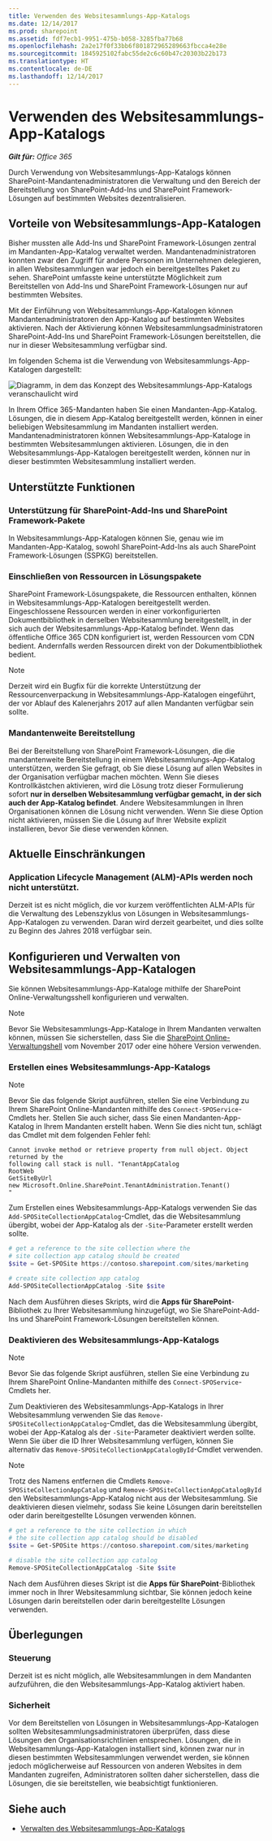 ```yaml
---
title: Verwenden des Websitesammlungs-App-Katalogs
ms.date: 12/14/2017
ms.prod: sharepoint
ms.assetid: fdf7ecb1-9951-475b-b058-3285fba77b68
ms.openlocfilehash: 2a2e17f0f33bb6f801872965289663fbcca4e28e
ms.sourcegitcommit: 1845925102fabc55de2c6c60b47c20303b22b173
ms.translationtype: HT
ms.contentlocale: de-DE
ms.lasthandoff: 12/14/2017
---
```

# <a name="use-the-site-collection-app-catalog"></a>Verwenden des Websitesammlungs-App-Katalogs

_**Gilt für:** Office 365_

Durch Verwendung von Websitesammlungs-App-Katalogs können SharePoint-Mandantenadministratoren die Verwaltung und den Bereich der Bereitstellung von SharePoint-Add-Ins und SharePoint Framework-Lösungen auf bestimmten Websites dezentralisieren.

## <a name="why-site-collection-app-catalogs"></a>Vorteile von Websitesammlungs-App-Katalogen

Bisher mussten alle Add-Ins und SharePoint Framework-Lösungen zentral im Mandanten-App-Katalog verwaltet werden. Mandantenadministratoren konnten zwar den Zugriff für andere Personen im Unternehmen delegieren, in allen Websitesammlungen war jedoch ein bereitgestelltes Paket zu sehen. SharePoint umfasste keine unterstützte Möglichkeit zum Bereitstellen von Add-Ins und SharePoint Framework-Lösungen nur auf bestimmten Websites.

Mit der Einführung von Websitesammlungs-App-Katalogen können Mandantenadministratoren den App-Katalog auf bestimmten Websites aktivieren. Nach der Aktivierung können Websitesammlungsadministratoren SharePoint-Add-Ins und SharePoint Framework-Lösungen bereitstellen, die nur in dieser Websitesammlung verfügbar sind.

Im folgenden Schema ist die Verwendung von Websitesammlungs-App-Katalogen dargestellt:

![Diagramm, in dem das Konzept des Websitesammlungs-App-Katalogs veranschaulicht wird](../images/site-collection-app-catalog-diagram.png)

In Ihrem Office 365-Mandanten haben Sie einen Mandanten-App-Katalog. Lösungen, die in diesem App-Katalog bereitgestellt werden, können in einer beliebigen Websitesammlung im Mandanten installiert werden. Mandantenadministratoren können Websitesammlungs-App-Kataloge in bestimmten Websitesammlungen aktivieren. Lösungen, die in den Websitesammlungs-App-Katalogen bereitgestellt werden, können nur in dieser bestimmten Websitesammlung installiert werden.

## <a name="supported-capabilities"></a>Unterstützte Funktionen

### <a name="support-for-both-sharepoint-add-ins-and-sharepoint-framework-packages"></a>Unterstützung für SharePoint-Add-Ins und SharePoint Framework-Pakete

In Websitesammlungs-App-Katalogen können Sie, genau wie im Mandanten-App-Katalog, sowohl SharePoint-Add-Ins als auch SharePoint Framework-Lösungen (SSPKG) bereitstellen.

### <a name="including-assets-in-solution-packages"></a>Einschließen von Ressourcen in Lösungspakete

SharePoint Framework-Lösungspakete, die Ressourcen enthalten, können in Websitesammlungs-App-Katalogen bereitgestellt werden. Eingeschlossene Ressourcen werden in einer vorkonfigurierten Dokumentbibliothek in derselben Websitesammlung bereitgestellt, in der sich auch der Websitesammlungs-App-Katalog befindet. Wenn das öffentliche Office 365 CDN konfiguriert ist, werden Ressourcen vom CDN bedient. Andernfalls werden Ressourcen direkt von der Dokumentbibliothek bedient.

> [!NOTE]
> Derzeit wird ein Bugfix für die korrekte Unterstützung der Ressourcenverpackung in Websitesammlungs-App-Katalogen eingeführt, der vor Ablauf des Kalenerjahrs 2017 auf allen Mandanten verfügbar sein sollte.

### <a name="tenant-scoped-deployment"></a>Mandantenweite Bereitstellung

Bei der Bereitstellung von SharePoint Framework-Lösungen, die die mandantenweite Bereitstellung in einem Websitesammlungs-App-Katalog unterstützen, werden Sie gefragt, ob Sie diese Lösung auf allen Websites in der Organisation verfügbar machen möchten. Wenn Sie dieses Kontrollkästchen aktivieren, wird die Lösung trotz dieser Formulierung sofort **nur in derselben Websitesammlung verfügbar gemacht, in der sich auch der App-Katalog befindet**. Andere Websitesammlungen in Ihren Organisationen können die Lösung nicht verwenden. Wenn Sie diese Option nicht aktivieren, müssen Sie die Lösung auf Ihrer Website explizit installieren, bevor Sie diese verwenden können.

## <a name="current-limitations"></a>Aktuelle Einschränkungen

### <a name="application-lifecycle-management-alm-apis-are-not-yet-supported"></a>Application Lifecycle Management (ALM)-APIs werden noch nicht unterstützt.

Derzeit ist es nicht möglich, die vor kurzem veröffentlichten ALM-APIs für die Verwaltung des Lebenszyklus von Lösungen in Websitesammlungs-App-Katalogen zu verwenden. Daran wird derzeit gearbeitet, und dies sollte zu Beginn des Jahres 2018 verfügbar sein.

## <a name="configure-and-manage-site-collection-app-catalogs"></a>Konfigurieren und Verwalten von Websitesammlungs-App-Katalogen

Sie können Websitesammlungs-App-Kataloge mithilfe der SharePoint Online-Verwaltungsshell konfigurieren und verwalten.

> [!NOTE]
> Bevor Sie Websitesammlungs-App-Kataloge in Ihrem Mandanten verwalten können, müssen Sie sicherstellen, dass Sie die [SharePoint Online-Verwaltungshell](https://www.microsoft.com/en-us/download/details.aspx?id=35588) vom November 2017 oder eine höhere Version verwenden.

### <a name="create-a-site-collection-app-catalog"></a>Erstellen eines Websitesammlungs-App-Katalogs

> [!NOTE]
> Bevor Sie das folgende Skript ausführen, stellen Sie eine Verbindung zu Ihrem SharePoint Online-Mandanten mithilfe des `Connect-SPOService`-Cmdlets her. Stellen Sie auch sicher, dass Sie einen Mandanten-App-Katalog in Ihrem Mandanten erstellt haben. Wenn Sie dies nicht tun, schlägt das Cmdlet mit dem folgenden Fehler fehl:
> ```text
> Cannot invoke method or retrieve property from null object. Object returned by the
> following call stack is null. "TenantAppCatalog
> RootWeb
> GetSiteByUrl
> new Microsoft.Online.SharePoint.TenantAdministration.Tenant()
> "
> ```

Zum Erstellen eines Websitesammlungs-App-Katalogs verwenden Sie das `Add-SPOSiteCollectionAppCatalog`-Cmdlet, das die Websitesammlung übergibt, wobei der App-Katalog als der `-Site`-Parameter erstellt werden sollte.

```powershell
# get a reference to the site collection where the
# site collection app catalog should be created
$site = Get-SPOSite https://contoso.sharepoint.com/sites/marketing

# create site collection app catalog
Add-SPOSiteCollectionAppCatalog -Site $site
```

Nach dem Ausführen dieses Skripts, wird die **Apps für SharePoint**-Bibliothek zu Ihrer Websitesammlung hinzugefügt, wo Sie SharePoint-Add-Ins und SharePoint Framework-Lösungen bereitstellen können.

### <a name="disable-the-site-collection-app-catalog"></a>Deaktivieren des Websitesammlungs-App-Katalogs

> [!NOTE]
> Bevor Sie das folgende Skript ausführen, stellen Sie eine Verbindung zu Ihrem SharePoint Online-Mandanten mithilfe des `Connect-SPOService`-Cmdlets her.

Zum Deaktivieren des Websitesammlungs-App-Katalogs in Ihrer Websitesammlung verwenden Sie das `Remove-SPOSiteCollectionAppCatalog`-Cmdlet, das die Websitesammlung übergibt, wobei der App-Katalog als der `-Site`-Parameter deaktiviert werden sollte. Wenn Sie über die ID Ihrer Websitesammlung verfügen, können Sie alternativ das `Remove-SPOSiteCollectionAppCatalogById`-Cmdlet verwenden.

> [!NOTE]
> Trotz des Namens entfernen die Cmdlets `Remove-SPOSiteCollectionAppCatalog` und `Remove-SPOSiteCollectionAppCatalogById` den Websitesammlungs-App-Katalog nicht aus der Websitesammlung. Sie deaktivieren diesen vielmehr, sodass Sie keine Lösungen darin bereitstellen oder darin bereitgestellte Lösungen verwenden können.

```powershell
# get a reference to the site collection in which
# the site collection app catalog should be disabled
$site = Get-SPOSite https://contoso.sharepoint.com/sites/marketing

# disable the site collection app catalog
Remove-SPOSiteCollectionAppCatalog -Site $site
```

Nach dem Ausführen dieses Skript ist die **Apps für SharePoint**-Bibliothek immer noch in Ihrer Websitesammlung sichtbar, Sie können jedoch keine Lösungen darin bereitstellen oder darin bereitgestellte Lösungen verwenden.

## <a name="considerations"></a>Überlegungen

### <a name="governance"></a>Steuerung

Derzeit ist es nicht möglich, alle Websitesammlungen in dem Mandanten aufzuführen, die den Websitesammlungs-App-Katalog aktiviert haben.

### <a name="security"></a>Sicherheit

Vor dem Bereitstellen von Lösungen in Websitesammlungs-App-Katalogen sollten Websitesammlungsadministratoren überprüfen, dass diese Lösungen den Organisationsrichtlinien entsprechen. Lösungen, die in Websitesammlungs-App-Katalogen installiert sind, können zwar nur in diesen bestimmten Websitesammlungen verwendet werden, sie können jedoch möglicherweise auf Ressourcen von anderen Websites in dem Mandanten zugreifen, Administratoren sollten daher sicherstellen, dass die Lösungen, die sie bereitstellen, wie beabsichtigt funktionieren.

## <a name="see-also"></a>Siehe auch

- [Verwalten des Websitesammlungs-App-Katalogs]((https://support.office.com/de-DE/article/Manage-the-Site-Collection-App-Catalog-928b9b61-a9de-4563-a7d1-6231aa9d4d19))